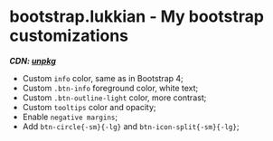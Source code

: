 # bootstrap.lukkian - My bootstrap customizations

**_CDN: [unpkg](https://unpkg.com/browse/bootstrap.lukkian@latest/)_**

* Custom `info` color, same as in Bootstrap 4;
* Custom `.btn-info` foreground color, white text;
* Custom `.btn-outline-light` color, more contrast;
* Custom `tooltips` color and opacity;
* Enable `negative margins`;
* Add `btn-circle{-sm}{-lg}` and `btn-icon-split{-sm}{-lg}`;
